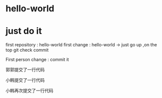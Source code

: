 # hello-world
# just do it
first repository : hello-world
first change : hello-world -> just go up ,on the top
git check commit

First person change : commit it

郭郭提交了一行代码

小韩提交了一行代码

小韩再次提交了一行代码
